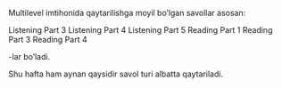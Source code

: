 

Multilevel imtihonida qaytarilishga moyil bo’lgan savollar asosan:

Listening Part 3
Listening Part 4
Listening Part 5
Reading Part 1
Reading Part 3
Reading Part 4

-lar bo’ladi.

Shu hafta ham aynan qaysidir savol turi albatta qaytariladi.